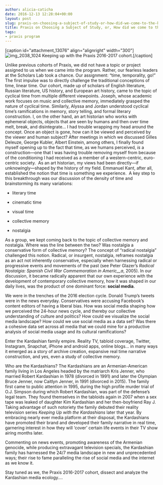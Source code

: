 ```yaml
---
author: alicia-caticha
date: 2016-12-13 12:28:04+00:00
layout: post
slug: praxis-on-choosing-a-subject-of-study-or-how-did-we-come-to-the-kardashians
title: Praxis on Choosing a Subject of Study, or, How did we come to the Kardashians?
tags:
- praxis program
---
```


[caption id="attachment_13076" align="alignright" width="300"]![img_2038_1024](http://scholarslab.org/wp-content/uploads/2016/12/img_2038_1024-300x225.jpg) Keeping up with the Praxis 2016-2017 cohort.[/caption]


Unlike previous cohorts of Praxis, we did not have a topic or project assigned to us when we came into the program. Rather, our fearless leaders at the Scholars Lab took a chance. Our assignment: “time, temporality, go!” The first impulse was to directly challenge the traditional conceptions of time, linear time. Our cohort, made up of scholars of English literature, Russian literature, US history, and European art history, came to the topic of cyclical time from multiple different viewpoints. Joseph, whose academic work focuses on music and collective memory, immediately grasped the nature of cyclical time. Similarly, Alyssa and Jordan understood cyclical time’s ramifications in memory, story telling, and formal literary construction. I, on the other hand, an art historian who works with ephemeral objects, objects that are seen by humans and then over time melt, break, and disintegrate… I had trouble wrapping my head around the concept. Once an object is gone, how can it be viewed and perceived by the viewer and human subject? After meetings in which we discussed Gilles Deleuze, George Kubler, Albert Einstein, among others, I finally found myself opening up to the fact that time, as we humans perceived, _is_ a construction—one that I was having trouble removing myself from because of the conditioning I had received as a member of a western-centric, euro-centric society.  As an art historian, my views had been directly—if unknowingly—shaped by the history of my field. Emmanuel Kant, after all, established the notion that time is something we experience.  A key step to this breakthrough was our discussion of the density of time and brainstorming its many variations: 




- literary time 




- cinematic time




- visual time




- collective memory




- nostalgia




As a group, we kept coming back to the topic of collective memory and nostalgia. Where was the line between the two? Was nostalgia a conservative form of collective memory? The concept of “radical nostalgia” challenged this notion. Radical, or insurgent, nostalgia, reframes nostalgia as an act not inherently conservative, especially when harnessing radical or progressive events and movements of the past (see Peter Glazer’s _Radical Nostalgia: Spanish Civil War Commemoration in Americ__a_, 2005). In our discussion, it became radically apparent that our own experience with the development of contemporary collective memory, how it was shaped in our daily lives, was the product of one dominant force: **social media**.




We were in the trenches of the 2016 election cycle. Donald Trump’s tweets were in the news everyday. Conservatives were accusing Facebook’s content editors of having a liberal bias. How was social media shaping how we perceived the 24-hour news cycle, and thereby our collective understanding of culture and politics? How could we visualize the social media landscape? How could we use social media as a data set? Was there a cohesive data set across all media that we could mine for a productive analysis of social media usage and its cultural ramifications?




Enter the Kardashian family empire. Reality TV, tabloid coverage, Twitter, Instagram, Snapchat, iPhone and android apps, online blogs… in many ways it emerged as a story of archive creation, expansive real time narrative construction, and yes, even a study of collective memory. 




Who are the Kardashians? The Kardashians are an Armenian-American family living in Los Angeles headed by the matriarch Kris Jenner, who married Robert Kardashian in 1978 (divorced in 1991) and later the Olympian Bruce Jenner, now Caitlyn Jenner, in 1991 (divorced in 2015). The family first came to public attention in 1995, during the high profile murder trial of O.J. Simpson during which Robert Kardashian, was part of the defense’s legal team. They found themselves in the tabloids again in 2007 when a sex tape was leaked of daughter Kim Kardashian and her then-boyfriend Ray J. Taking advantage of such notoriety the family debuted their reality television series _Keeping Up with the Kardashians_ later that year. By embracing nearly ever media platform at their disposal, the Kardashians have promoted their brand and developed their family narrative in real time, garnering interest in how they will ‘cover’ certain life events in their TV show airing months later.




Commenting on news events, promoting awareness of the Armenian genocide, while producing extravagant television specials, the Kardashian family has harnessed the 24/7 media landscape in new and unprecedented ways; their rise to fame paralleling the rise of social media and the internet as we know it. 




Stay tuned as we, the Praxis 2016-2017 cohort, dissect and analyze the Kardashian media ecology….
